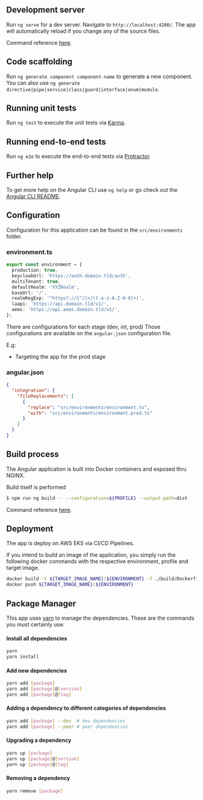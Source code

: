 ## Development server

Run `ng serve` for a dev server. Navigate to `http://localhost:4200/`. The app will automatically reload if you change any of the source files.

Command reference [here](https://angular.io/cli/serve). 

## Code scaffolding

Run `ng generate component component-name` to generate a new component. You can also use `ng generate directive|pipe|service|class|guard|interface|enum|module`.

## Running unit tests

Run `ng test` to execute the unit tests via [Karma](https://karma-runner.github.io).

## Running end-to-end tests

Run `ng e2e` to execute the end-to-end tests via [Protractor](http://www.protractortest.org/).

## Further help

To get more help on the Angular CLI use `ng help` or go check out the [Angular CLI README](https://github.com/angular/angular-cli/blob/master/README.md).

## Configuration

Configuration for this application can be found in the `src/environments` folder.
### environment.ts


```typescript
export const environment = {
  production: true,
  keycloakUrl: 'https://auth.domain.tld/auth',
  multiTenant: true,
  defaultRealm: 'XYZRealm',
  baseUrl: '/',
  realmRegExp: '^https?://[^/]+/([-a-z-A-Z-0-9]+)',
  laapi: 'https://api.domain.tld/v1/',
  aems: 'https://api.aems.domain.tld/v1/',
};
```

There are configurations for each stage (dev, int, prod) Those configurations are available on the `angular.json` configuration file.

E.g:
 - Targeting the app for the prod stage

### angular.json

```json
{
  "integration": {
    "fileReplacements": [
      {
        "replace": "src/environments/environment.ts",
        "with": "src/environments/environment.prod.ts"
      }
    ]
  }
}
```

## Build process

The Angular application is built into Docker containers and exposed thru NGINX.

Build itself is performed 
```bash
$ npm run ng build -- --configuration=${PROFILE} --output-path=dist
```

Command reference [here](https://angular.io/cli/build). 

## Deployment

The app is deploy on AWS EKS via CI/CD Pipelines.


If you intend to build an image of the application, you simply run the following docker commands with the respective environment, profile and target image.

```bash
docker build -t ${TARGET_IMAGE_NAME}:${ENVIRONMENT} -f ./build/Dockerfile . --build-arg PROFILE=development
docker push ${TARGET_IMAGE_NAME}:${ENVIRONMENT}
```

## Package Manager

This app uses [yarn](https://yarnpkg.com/) to manage the dependencies.
These are the commands you must certainly use:

#### Install all dependencies

```bash
yarn
yarn install
```

#### Add new dependencies

```bash
yarn add [package]
yarn add [package]@[version]
yarn add [package]@[tag]
```

#### Adding a dependency to different categories of dependencies

```bash
yarn add [package] --dev  # dev dependencies
yarn add [package] --peer # peer dependencies
```

#### Upgrading a dependency

```bash
yarn up [package]
yarn up [package]@[version]
yarn up [package]@[tag]
```

#### Removing a dependency

```bash
yarn remove [package]
```
